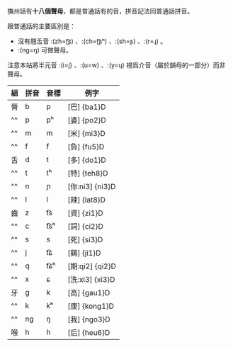 撫州話有**十八個聲母**，都是普通話有的音，拼音記法同普通話拼音。

跟普通話的主要區別是：

- 沒有翹舌音 :(zh=ʈ͡ʂ) 、:(ch=ʈ͡ʂʰ) 、:(sh=ʂ) 、:(r=ɻ) 。
- :(ng=ŋ) 可做聲母。

注意本站將半元音 :(i=j) 、:(u=w) 、:(y=ɥ) 視爲介音（屬於韻母的一部分）而非聲母。

| 組  | 拼音 | 音標 | 例字            |
| --- | ---- | ---- | --------------- |
| 脣  | b    | p    | [巴] {ba1}D     |
| ^^  | p    | pʰ   | [婆] {po2}D     |
| ^^  | m    | m    | [米] {mi3}D     |
| ^^  | f    | f    | [負] {fu5}D     |
| 舌  | d    | t    | [多] {do1}D     |
| ^^  | t    | tʰ   | [特] {teh8}D    |
| ^^  | n    | ɲ    | [你:ni3] {ni3}D |
| ^^  | l    | l    | [辣] {lat8}D    |
| 齒  | z    | t͡s   | [資] {zi1}D     |
| ^^  | c    | t͡sʰ  | [詞] {ci2}D     |
| ^^  | s    | s    | [死] {si3}D     |
| ^^  | j    | t͡ɕ   | [鷄] {ji1}D     |
| ^^  | q    | t͡ɕʰ  | [期:qi2] {qi2}D |
| ^^  | x    | ɕ    | [洗:xi3] {xi3}D |
| 牙  | g    | k    | [高] {gau1}D    |
| ^^  | k    | kʰ   | [康] {kong1}D   |
| ^^  | ng   | ŋ    | [我] {ngo3}D    |
| 喉  | h    | h    | [后] {heu6}D    |
